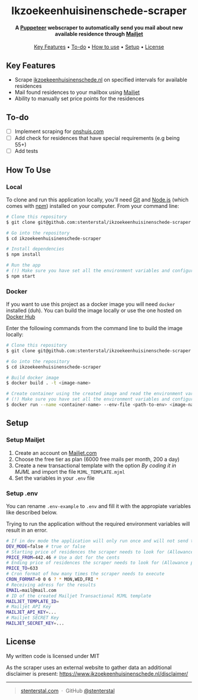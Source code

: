<h1 align="center">
  Ikzoekeenhuisinenschede-scraper
  <br>
</h1>

<h4 align="center">A <a href="https://developers.google.com/web/tools/puppeteer/">Puppeteer</a> webscraper to automatically send you mail about new available residence through <a href="https://www.mailjet.com/">Mailjet</a> </h4>

<p align="center">
  <a href="#key-features">Key Features</a> •
  <a href="#to-do">To-do</a> •
  <a href="#how-to-use">How to use</a> •
  <a href="#setup">Setup</a> •
  <a href="#license">License</a>
</p>

## Key Features

* Scrape [ikzoekeenhuisinenschede.nl](https://www.ikzoekeenhuisinenschede.nl/) on specified intervals for available residences
* Mail found residences to your mailbox using <a href="https://www.mailjet.com/">Mailjet</a>
* Ability to manually set price points for the residences

## To-do

- [ ] Implement scraping for [onshuis.com](https://www.onshuis.com/)
- [ ] Add check for residences that have special requirements (e.g being 55+)
- [ ] Add tests

## How To Use

### Local

To clone and run this application locally, you'll need [Git](https://git-scm.com) and [Node.js](https://nodejs.org/en/download/) (which comes with [npm](http://npmjs.com)) installed on your computer. From your command line:

```bash
# Clone this repository
$ git clone git@github.com:stenterstal/ikzoekeenhuisinenschede-scraper.git

# Go into the repository
$ cd ikzoekeenhuisinenschede-scraper

# Install dependencies
$ npm install

# Run the app
# (!) Make sure you have set all the environment variables and configured mailjet
$ npm start
```

### Docker

If you want to use this project as a docker image you will need `docker` installed (duh). You can build the image locally or use the one hosted on [Docker Hub](https://hub.docker.com/r/stenterstal/ikzoekeenhuisinenschede-scraper)

Enter the following commands from the command line to build the image locally:

```bash
# Clone this repository
$ git clone git@github.com:stenterstal/ikzoekeenhuisinenschede-scraper.git

# Go into the repository
$ cd ikzoekeenhuisinenschede-scraper

# Build docker image
$ docker build . -t <image-name>

# Create container using the created image and read the environment variables from a file
# (!) Make sure you have set all the environment variables and configured mailjet
$ docker run --name <container-name> --env-file <path-to-env> <image-name>
```

## Setup
### Setup Mailjet
1. Create an account on <a href="https://www.mailjet.com/">Mailjet.com</a>
2. Choose the free tier as plan (6000 free mails per month, 200 a day)
3. Create a new transactional template with the option <i>By coding it in MJML</i> and import the file `MJML_TEMPLATE.mjml`
4. Set the variables in your `.env` file

### Setup .env

You can rename `.env-example` to `.env` and fill it with the appropiate variables like described below.

Trying to run the application without the required environment variables will result in an error.

````bash
# If in dev mode the application will only run once and will not send the mail using mailjet.
DEV_MODE=false # true or false
# Starting price of residences the scraper needs to look for (Allowance price)
PRICE_FROM=442.46 # Use a dot for the cents
# Ending price of residences the scraper needs to look for (Allowance price)
PRICE_TO=633
# Cron format of how many times the scraper needs to execute
CRON_FORMAT=0 0 6 ? * MON,WED,FRI *
# Receiving adress for the results
EMAIL=mail@mail.com
# ID of the created Mailjet Transactional MJML template
MAILJET_TEMPLATE_ID=
# Mailjet API Key
MAILJET_API_KEY=...
# Mailjet SECRET Key
MAILJET_SECRET_KEY=...

````

## License

My written code is licensed under MIT

As the scraper uses an external website to gather data an additional disclaimer is present: https://www.ikzoekeenhuisinenschede.nl/disclaimer/

---

> [stenterstal.com](https://www.stenterstal.com) &nbsp;&middot;&nbsp;
> GitHub [@stenterstal](https://github.com/stenterstal)
